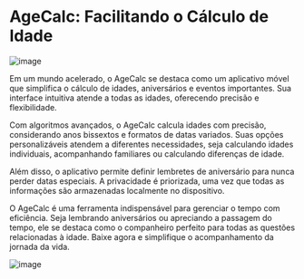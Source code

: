 # AgeCalc: Facilitando o Cálculo de Idade

![image](https://github.com/Madusalves/30-days-30-projects/assets/111824481/d46f83c0-434a-4f80-b3d4-592a5887ccfd)

Em um mundo acelerado, o AgeCalc se destaca como um aplicativo móvel que simplifica o cálculo de idades, aniversários e eventos importantes. Sua interface intuitiva atende a todas as idades, oferecendo precisão e flexibilidade.

Com algoritmos avançados, o AgeCalc calcula idades com precisão, considerando anos bissextos e formatos de datas variados. Suas opções personalizáveis atendem a diferentes necessidades, seja calculando idades individuais, acompanhando familiares ou calculando diferenças de idade.

Além disso, o aplicativo permite definir lembretes de aniversário para nunca perder datas especiais. A privacidade é priorizada, uma vez que todas as informações são armazenadas localmente no dispositivo.

O AgeCalc é uma ferramenta indispensável para gerenciar o tempo com eficiência. Seja lembrando aniversários ou apreciando a passagem do tempo, ele se destaca como o companheiro perfeito para todas as questões relacionadas à idade. Baixe agora e simplifique o acompanhamento da jornada da vida.

![image](https://github.com/Madusalves/30-days-30-projects/assets/111824481/bf799fc6-b323-45c1-8a70-84f06be67ca7)
